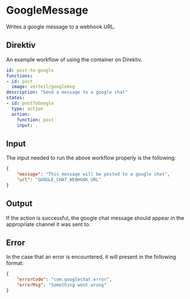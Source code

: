 # GoogleMessage

Writes a google message to a webhook URL.

## Direktiv

An example workflow of using the container on Direktiv.

```yaml
id: post-to-google
functions:
- id: post
  image: vorteil/googlemsg
description: "Send a message to a google chat"
states:
- id: postToGoogle
  type: action
  action:
    function: post
    input: .
```

## Input

The input needed to run the above workflow properly is the following:

```json
{
    "message": "This message will be posted to a google chat",
    "url": "GOOGLE_CHAT_WEBHOOK_URL"
}
```

## Output

If the action is successful, the google chat message should appear in the appropriate channel it was sent to.

## Error

In the case that an error is encountered, it will present in the following format:

```json
{
    "errorCode": "com.googlechat.error",
    "errorMsg": "Something went wrong"
}
```